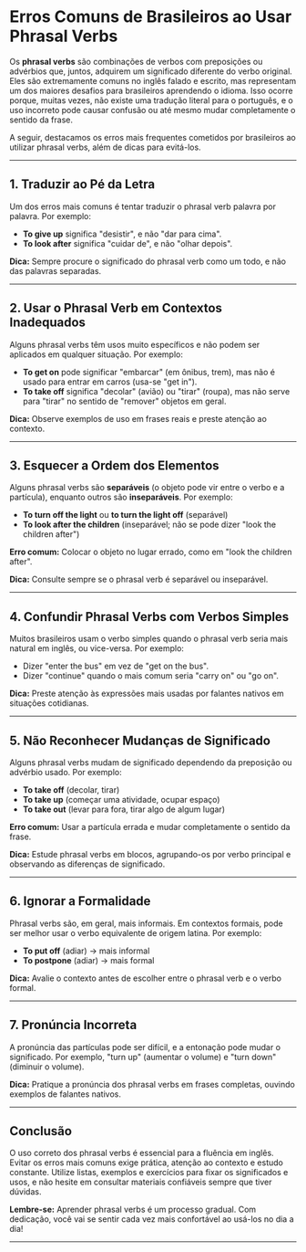 
# Erros Comuns de Brasileiros ao Usar Phrasal Verbs

Os **phrasal verbs** são combinações de verbos com preposições ou advérbios que, juntos, adquirem um significado diferente do verbo original. Eles são extremamente comuns no inglês falado e escrito, mas representam um dos maiores desafios para brasileiros aprendendo o idioma. Isso ocorre porque, muitas vezes, não existe uma tradução literal para o português, e o uso incorreto pode causar confusão ou até mesmo mudar completamente o sentido da frase.

A seguir, destacamos os erros mais frequentes cometidos por brasileiros ao utilizar phrasal verbs, além de dicas para evitá-los.

---

## 1. Traduzir ao Pé da Letra

Um dos erros mais comuns é tentar traduzir o phrasal verb palavra por palavra. Por exemplo:

- **To give up** significa "desistir", e não "dar para cima".
- **To look after** significa "cuidar de", e não "olhar depois".

**Dica:** Sempre procure o significado do phrasal verb como um todo, e não das palavras separadas.

---

## 2. Usar o Phrasal Verb em Contextos Inadequados

Alguns phrasal verbs têm usos muito específicos e não podem ser aplicados em qualquer situação. Por exemplo:

- **To get on** pode significar "embarcar" (em ônibus, trem), mas não é usado para entrar em carros (usa-se "get in").
- **To take off** significa "decolar" (avião) ou "tirar" (roupa), mas não serve para "tirar" no sentido de "remover" objetos em geral.

**Dica:** Observe exemplos de uso em frases reais e preste atenção ao contexto.

---

## 3. Esquecer a Ordem dos Elementos

Alguns phrasal verbs são **separáveis** (o objeto pode vir entre o verbo e a partícula), enquanto outros são **inseparáveis**. Por exemplo:

- **To turn off the light** ou **to turn the light off** (separável)
- **To look after the children** (inseparável; não se pode dizer "look the children after")

**Erro comum:** Colocar o objeto no lugar errado, como em "look the children after".

**Dica:** Consulte sempre se o phrasal verb é separável ou inseparável.

---

## 4. Confundir Phrasal Verbs com Verbos Simples

Muitos brasileiros usam o verbo simples quando o phrasal verb seria mais natural em inglês, ou vice-versa. Por exemplo:

- Dizer "enter the bus" em vez de "get on the bus".
- Dizer "continue" quando o mais comum seria "carry on" ou "go on".

**Dica:** Preste atenção às expressões mais usadas por falantes nativos em situações cotidianas.

---

## 5. Não Reconhecer Mudanças de Significado

Alguns phrasal verbs mudam de significado dependendo da preposição ou advérbio usado. Por exemplo:

- **To take off** (decolar, tirar)
- **To take up** (começar uma atividade, ocupar espaço)
- **To take out** (levar para fora, tirar algo de algum lugar)

**Erro comum:** Usar a partícula errada e mudar completamente o sentido da frase.

**Dica:** Estude phrasal verbs em blocos, agrupando-os por verbo principal e observando as diferenças de significado.

---

## 6. Ignorar a Formalidade

Phrasal verbs são, em geral, mais informais. Em contextos formais, pode ser melhor usar o verbo equivalente de origem latina. Por exemplo:

- **To put off** (adiar) → mais informal
- **To postpone** (adiar) → mais formal

**Dica:** Avalie o contexto antes de escolher entre o phrasal verb e o verbo formal.

---

## 7. Pronúncia Incorreta

A pronúncia das partículas pode ser difícil, e a entonação pode mudar o significado. Por exemplo, "turn up" (aumentar o volume) e "turn down" (diminuir o volume).

**Dica:** Pratique a pronúncia dos phrasal verbs em frases completas, ouvindo exemplos de falantes nativos.

---

## Conclusão

O uso correto dos phrasal verbs é essencial para a fluência em inglês. Evitar os erros mais comuns exige prática, atenção ao contexto e estudo constante. Utilize listas, exemplos e exercícios para fixar os significados e usos, e não hesite em consultar materiais confiáveis sempre que tiver dúvidas.

**Lembre-se:** Aprender phrasal verbs é um processo gradual. Com dedicação, você vai se sentir cada vez mais confortável ao usá-los no dia a dia!

---
```